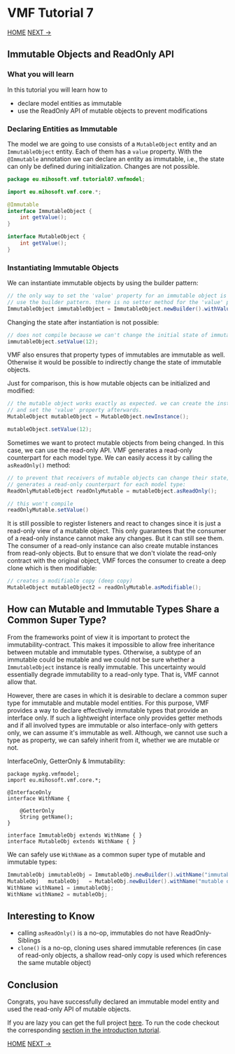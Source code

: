 # VMF Tutorial 7

[HOME](https://github.com/miho/VMF-Tutorials/blob/master/README.md) [NEXT ->](https://github.com/miho/VMF-Tutorials/blob/master/VMF-Tutorial-08/README.md)

## Immutable Objects and ReadOnly API

### What you will learn

In this tutorial you will learn how to

- declare model entities as immutable
- use the ReadOnly API of mutable objects to prevent modifications

### Declaring Entities as Immutable

The model we are going to use consists of a `MutableObject` entity and an `ImmutableObject` entity. Each of them has a `value` property. With the `@Immutable` annotation we can declare an entity as immutable, i.e., the state can only be defined during initialization. Changes are not possible.

```java
package eu.mihosoft.vmf.tutorial07.vmfmodel;

import eu.mihosoft.vmf.core.*;

@Immutable
interface ImmutableObject {
    int getValue();
}

interface MutableObject {
    int getValue();
}
```

### Instantiating Immutable Objects

We can instantiate immutable objects by using the builder pattern:

```java
// the only way to set the 'value' property for an immutable object is to
// use the builder pattern. there is no setter method for the 'value' property
ImmutableObject immutableObject = ImmutableObject.newBuilder().withValue(12).build();
```

Changing the state after instantiation is not possible:

```java
// does not compile because we can't change the initial state of immutable objects
immutableObject.setValue(12);
```

VMF also ensures that property types of immutables are immutable as well. Otherwise it
would be possible to indirectly change the state of immutable objects.

Just for comparison, this is how mutable objects can be initialized and modified:

```java
// the mutable object works exactly as expected. we can create the instance
// and set the 'value' property afterwards.
MutableObject mutableObject = MutableObject.newInstance();

mutableObject.setValue(12);
```

Sometimes we want to protect mutable objects from being changed. In this case, we can use the read-only API. VMF generates a read-only counterpart for each model type. We can easily access it by calling the `asReadOnly()` method:

```java
// to prevent that receivers of mutable objects can change their state, VMF
// generates a read-only counterpart for each model type:
ReadOnlyMutableObject readOnlyMutable = mutableObject.asReadOnly();

// this won't compile
readOnlyMutable.setValue()
```

It is still possible to register listeners and react to changes since it is just a read-only view of a mutable object. This only guarantees that the consumer of a read-only instance cannot make any changes. But it can still see them. The consumer of a read-only instance can also create mutable instances from read-only objects. But to ensure that we don't violate the read-only contract with the original object, VMF forces the consumer to create a deep clone which is then modifiable:

```java
// creates a modifiable copy (deep copy)
MutableObject mutableObject2 = readOnlyMutable.asModifiable();
```
## How can Mutable and Immutable Types Share a Common Super Type?

From the frameworks point of view it is important to protect the immutability-contract. This makes it impossible to allow free inheritance between mutable and immutable types. Otherwise, a subtype of an immutable could be mutable and we could not be sure whether a `ImmutableObject` instance is really immutable. This uncertainty would essentially degrade immutability to a read-only type. That is, VMF cannot allow that. 

However, there are cases in which it is desirable to declare a common super type for immutable and mutable model entities. For this purpose, VMF provides a way to declare effectively immutable types that provide an interface only. If such a lightweight interface only provides getter methods and if all involved types are immutable or also interface-only with getters only, we can assume it's immutable as well. Although, we cannot use such a type as property, we can safely inherit from it, whether we are mutable or not.

InterfaceOnly, GetterOnly & Immutability:

```jave
package mypkg.vmfmodel;
import eu.mihosoft.vmf.core.*;

@InterfaceOnly
interface WithName {

    @GetterOnly
    String getName();
}

interface ImmutableObj extends WithName { }
interface MutableObj extends WithName { }
```

We can safely use `WithName` as a common super type of mutable and immutable types:

```java
ImmutableObj immutableObj = ImmutableObj.newBuilder().withName("immutable obj").build();
MutableObj   mutableObj   = MutableObj.newBuilder().withName("mutable obj").build();
WithName withName1 = immutableObj;
WithName withName2 = mutableObj;
```

## Interesting to Know

- calling `asReadOnly()` is a no-op, immutables do not have ReadOnly-Siblings
- `clone()` is a no-op, cloning uses shared immutable references (in case of read-only objects, a shallow read-only copy is used which references the same mutable object)

## Conclusion

Congrats, you have successfully declared an immutable model entity and used the read-only API of mutable objects. 

If you are lazy you can get the full project [here](https://github.com/miho/VMF-Tutorials/tree/master/VMF-Tutorial-07). To run the code checkout the corresponding [section in the introduction tutorial](https://github.com/miho/VMF-Tutorials/blob/master/VMF-Tutorial-01/README.md#running-the-tutorial).


[HOME](https://github.com/miho/VMF-Tutorials/blob/master/README.md) [NEXT ->](https://github.com/miho/VMF-Tutorials/blob/master/VMF-Tutorial-08/README.md)




